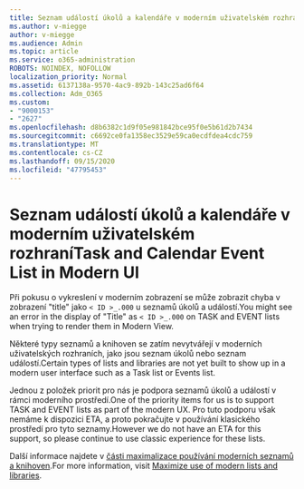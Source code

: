 ```yaml
---
title: Seznam událostí úkolů a kalendáře v moderním uživatelském rozhraní
ms.author: v-miegge
author: v-miegge
ms.audience: Admin
ms.topic: article
ms.service: o365-administration
ROBOTS: NOINDEX, NOFOLLOW
localization_priority: Normal
ms.assetid: 6137138a-9570-4ac9-892b-143c25ad6f64
ms.collection: Adm_O365
ms.custom:
- "9000153"
- "2627"
ms.openlocfilehash: d8b6382c1d9f05e981842bce95f0e5b61d2b7434
ms.sourcegitcommit: c6692ce0fa1358ec3529e59ca0ecdfdea4cdc759
ms.translationtype: MT
ms.contentlocale: cs-CZ
ms.lasthandoff: 09/15/2020
ms.locfileid: "47795453"
---
```

# <a name="task-and-calendar-event-list-in-modern-ui"></a><span data-ttu-id="1f1e2-102">Seznam událostí úkolů a kalendáře v moderním uživatelském rozhraní</span><span class="sxs-lookup"><span data-stu-id="1f1e2-102">Task and Calendar Event List in Modern UI</span></span>

<span data-ttu-id="1f1e2-103">Při pokusu o vykreslení v moderním zobrazení se může zobrazit chyba v zobrazení "title" jako `< ID >_.000` u seznamů úkolů a událostí.</span><span class="sxs-lookup"><span data-stu-id="1f1e2-103">You might see an error in the display of "Title" as `< ID >_.000` on TASK and EVENT lists when trying to render them in Modern View.</span></span>

<span data-ttu-id="1f1e2-104">Některé typy seznamů a knihoven se zatím nevytvářejí v moderních uživatelských rozhraních, jako jsou seznam úkolů nebo seznam událostí.</span><span class="sxs-lookup"><span data-stu-id="1f1e2-104">Certain types of lists and libraries are not yet built to show up in a modern user interface such as a Task list or Events list.</span></span>

<span data-ttu-id="1f1e2-105">Jednou z položek priorit pro nás je podpora seznamů úkolů a událostí v rámci moderního prostředí.</span><span class="sxs-lookup"><span data-stu-id="1f1e2-105">One of the priority items for us is to support TASK and EVENT lists as part of the modern UX.</span></span> <span data-ttu-id="1f1e2-106">Pro tuto podporu však nemáme k dispozici ETA, a proto pokračujte v používání klasického prostředí pro tyto seznamy.</span><span class="sxs-lookup"><span data-stu-id="1f1e2-106">However we do not have an ETA for this support, so please continue to use classic experience for these lists.</span></span>

<span data-ttu-id="1f1e2-107">Další informace najdete v [části maximalizace používání moderních seznamů a knihoven](https://docs.microsoft.com/sharepoint/dev/transform/modernize-userinterface-lists-and-libraries).</span><span class="sxs-lookup"><span data-stu-id="1f1e2-107">For more information, visit [Maximize use of modern lists and libraries](https://docs.microsoft.com/sharepoint/dev/transform/modernize-userinterface-lists-and-libraries).</span></span>
